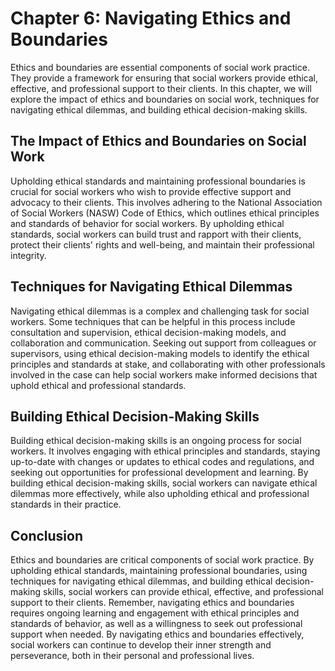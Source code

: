 Chapter 6: Navigating Ethics and Boundaries
===========================================

Ethics and boundaries are essential components of social work practice. They provide a framework for ensuring that social workers provide ethical, effective, and professional support to their clients. In this chapter, we will explore the impact of ethics and boundaries on social work, techniques for navigating ethical dilemmas, and building ethical decision-making skills.

The Impact of Ethics and Boundaries on Social Work
--------------------------------------------------

Upholding ethical standards and maintaining professional boundaries is crucial for social workers who wish to provide effective support and advocacy to their clients. This involves adhering to the National Association of Social Workers (NASW) Code of Ethics, which outlines ethical principles and standards of behavior for social workers. By upholding ethical standards, social workers can build trust and rapport with their clients, protect their clients' rights and well-being, and maintain their professional integrity.

Techniques for Navigating Ethical Dilemmas
------------------------------------------

Navigating ethical dilemmas is a complex and challenging task for social workers. Some techniques that can be helpful in this process include consultation and supervision, ethical decision-making models, and collaboration and communication. Seeking out support from colleagues or supervisors, using ethical decision-making models to identify the ethical principles and standards at stake, and collaborating with other professionals involved in the case can help social workers make informed decisions that uphold ethical and professional standards.

Building Ethical Decision-Making Skills
---------------------------------------

Building ethical decision-making skills is an ongoing process for social workers. It involves engaging with ethical principles and standards, staying up-to-date with changes or updates to ethical codes and regulations, and seeking out opportunities for professional development and learning. By building ethical decision-making skills, social workers can navigate ethical dilemmas more effectively, while also upholding ethical and professional standards in their practice.

Conclusion
----------

Ethics and boundaries are critical components of social work practice. By upholding ethical standards, maintaining professional boundaries, using techniques for navigating ethical dilemmas, and building ethical decision-making skills, social workers can provide ethical, effective, and professional support to their clients. Remember, navigating ethics and boundaries requires ongoing learning and engagement with ethical principles and standards of behavior, as well as a willingness to seek out professional support when needed. By navigating ethics and boundaries effectively, social workers can continue to develop their inner strength and perseverance, both in their personal and professional lives.
